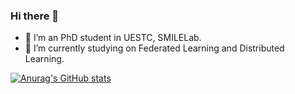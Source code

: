 ### Hi there 👋

- 🔭 I’m an PhD student in UESTC, SMILELab.
- 🌱 I’m currently studying on Federated Learning and Distributed Learning.

<!--
**Zengdun-cs/Zengdun-cs** is a ✨ _special_ ✨ repository because its `README.md` (this file) appears on your GitHub profile.

Here are some ideas to get you started:

- 🔭 I’m currently working on ...
- 🌱 I’m currently learning ...
- 👯 I’m looking to collaborate on ...
- 🤔 I’m looking for help with ...
- 💬 Ask me about ...
- 📫 How to reach me: ...
- 😄 Pronouns: ...
- ⚡ Fun fact: ...
-->

[![Anurag's GitHub stats](https://github-readme-stats.vercel.app/api?username=Zengdun-cs&show_icons=true&theme=tokyonight&hide_title=true)](https://github.com/anuraghazra/github-readme-stats)

